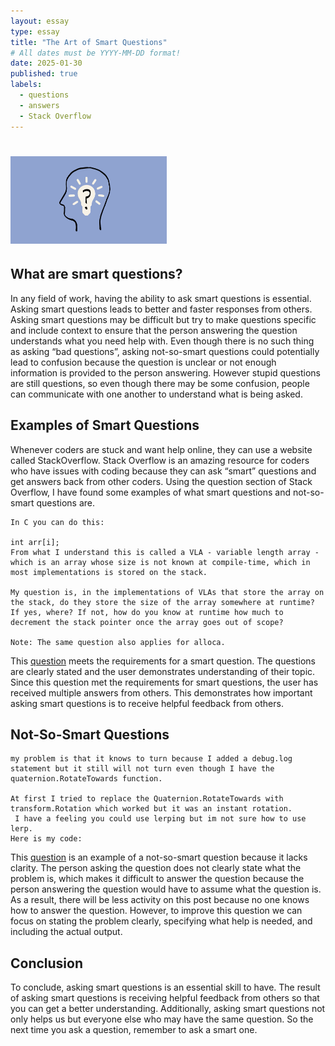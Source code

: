 ```yaml
---
layout: essay
type: essay
title: "The Art of Smart Questions" 
# All dates must be YYYY-MM-DD format!
date: 2025-01-30
published: true
labels:
  - questions
  - answers
  - Stack Overflow 
---
```


# <img width="250px"  src="img/smartquestion.png" >

## What are smart questions?
In any field of work, having the ability to ask smart questions is essential. Asking smart questions leads to better and faster responses from others. Asking smart questions may be difficult but try to make questions specific and include context to ensure that the person answering the question understands what you need help with. Even though there is no such thing as asking “bad questions”, asking not-so-smart questions could potentially lead to confusion because the question is unclear or not enough information is provided to the person answering. However stupid questions are still questions, so even though there may be some confusion, people can communicate with one another to understand what is being asked. 

## Examples of Smart Questions

Whenever coders are stuck and want help online, they can use a website called StackOverflow. Stack Overflow is an amazing resource for coders who have issues with coding because they can ask “smart” questions and get answers back from other coders. Using the question section of Stack Overflow, I have found some examples of what smart questions and not-so-smart questions are.


```
In C you can do this:

int arr[i];
From what I understand this is called a VLA - variable length array - which is an array whose size is not known at compile-time, which in most implementations is stored on the stack.

My question is, in the implementations of VLAs that store the array on the stack, do they store the size of the array somewhere at runtime? If yes, where? If not, how do you know at runtime how much to decrement the stack pointer once the array goes out of scope?

Note: The same question also applies for alloca.
```


This [question](https://stackoverflow.com/questions/79400684/where-is-the-size-of-a-vla-stored-in-c) meets the requirements for a smart question. The questions are clearly stated and the user demonstrates understanding of their topic. Since this question met the requirements for smart questions, the user has received multiple answers from others. This demonstrates how important asking smart questions is to receive helpful feedback from others. 

## Not-So-Smart Questions
```
my problem is that it knows to turn because I added a debug.log statement but it still will not turn even though I have the quaternion.RotateTowards function.

At first I tried to replace the Quaternion.RotateTowards with transform.Rotation which worked but it was an instant rotation.
 I have a feeling you could use lerping but im not sure how to use lerp.
Here is my code:
```
This [question](https://stackoverflow.com/questions/79163728/why-isnt-my-code-which-is-supposed-to-target-and-turn-towards-player-not-workin) is an example of a not-so-smart question because it lacks clarity. The person asking the question does not clearly state what the problem is, which makes it difficult to answer the question because the person answering the question would have to assume what the question is. As a result, there will be less activity on this post because no one knows how to answer the question. However, to improve this question we can focus on stating the problem clearly, specifying what help is needed, and including the actual output. 

## Conclusion
To conclude, asking smart questions is an essential skill to have. The result of asking smart questions is receiving helpful feedback from others so that you can get a better understanding. Additionally, asking smart questions not only helps us but everyone else who may have the same question. So the next time you ask a question, remember to ask a smart one. 

